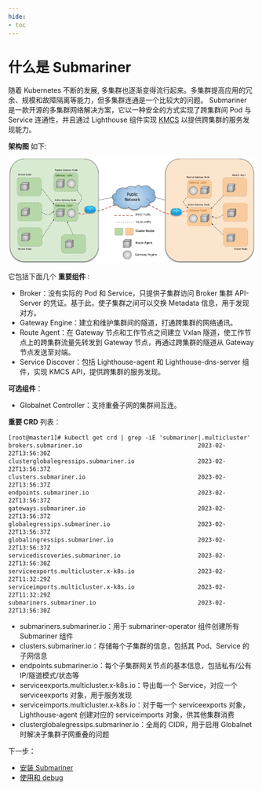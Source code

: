 ```yaml
---
hide:
- toc
---
```


# 什么是 Submariner

随着 Kubernetes 不断的发展, 多集群也逐渐变得流行起来。多集群提高应用的冗余、规模和故障隔离等能力，但多集群连通是一个比较大的问题。
Submariner 是一款开源的多集群网络解决方案，它以一种安全的方式实现了跨集群间 Pod 与 Service 连通性，并且通过 Lighthouse 组件实现
[KMCS](https://github.com/kubernetes/enhancements/tree/master/keps/sig-multicluster/1645-multi-cluster-services-api) 以提供跨集群的服务发现能力。

**架构图** 如下:

![submariner](../../images/submariner.png)

它包括下面几个 **重要组件** :

- Broker：没有实际的 Pod 和 Service，只提供子集群访问 Broker 集群 API-Server 的凭证。基于此，使子集群之间可以交换 Metadata 信息，用于发现对方。
- Gateway Engine：建立和维护集群间的隧道，打通跨集群的网络通讯。
- Route Agent：在 Gateway 节点和工作节点之间建立 Vxlan 隧道，使工作节点上的跨集群流量先转发到 Gateway 节点，再通过跨集群的隧道从 Gateway 节点发送至对端。
- Service Discover：包括 Lighthouse-agent 和 Lighthouse-dns-server 组件，实现 KMCS API，提供跨集群的服务发现。

**可选组件**：

- Globalnet Controller：支持重叠子网的集群间互连。

**重要 CRD** 列表：

```shell
[root@master1]# kubectl get crd | grep -iE 'submariner|.multicluster'
brokers.submariner.io                                 2023-02-22T13:56:30Z
clusterglobalegressips.submariner.io                  2023-02-22T13:56:37Z
clusters.submariner.io                                2023-02-22T13:56:37Z
endpoints.submariner.io                               2023-02-22T13:56:37Z
gateways.submariner.io                                2023-02-22T13:56:37Z
globalegressips.submariner.io                         2023-02-22T13:56:37Z
globalingressips.submariner.io                        2023-02-22T13:56:37Z
servicediscoveries.submariner.io                      2023-02-22T13:56:30Z
serviceexports.multicluster.x-k8s.io                  2023-02-22T11:32:29Z
serviceimports.multicluster.x-k8s.io                  2023-02-22T11:32:29Z
submariners.submariner.io                             2023-02-22T13:56:30Z
```

- submariners.submariner.io：用于 submariner-operator 组件创建所有 Submariner 组件
- clusters.submariner.io：存储每个子集群的信息，包括其 Pod、Service 的子网信息
- endpoints.submariner.io：每个子集群网关节点的基本信息，包括私有/公有 IP/隧道模式/状态等
- serviceexports.multicluster.x-k8s.io：导出每一个 Service，对应一个 serviceexports 对象，用于服务发现
- serviceimports.multicluster.x-k8s.io：对于每一个 serviceexports 对象，Lighthouse-agent 创建对应的 serviceimports 对象，供其他集群消费
- clusterglobalegressips.submariner.io：全局的 CIDR，用于启用 Globalnet 时解决子集群子网重叠的问题

下一步：

- [安装 Submariner](install.md)
- [使用和 debug](usage.md)

